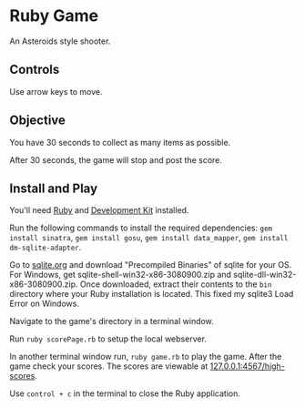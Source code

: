 # Ruby Game

An Asteroids style shooter.

## Controls

Use arrow keys to move.

## Objective

You have 30 seconds to collect as many items as possible.

After 30 seconds, the game will stop and post the score.

## Install and Play

You'll need <a href="http://rubyinstaller.org/downloads/" target="_blank">Ruby</a> and <a href="https://github.com/oneclick/rubyinstaller/wiki/Development-Kit" target="_blank">Development Kit</a> installed.

Run the following commands to install the required dependencies: `gem install sinatra`, `gem install gosu`, `gem install data_mapper`, `gem install dm-sqlite-adapter`.

Go to <a href="http://sqlite.org/download.html" target="_blank">sqlite.org</a> and download "Precompiled Binaries" of sqlite for your OS. For Windows, get sqlite-shell-win32-x86-3080900.zip and sqlite-dll-win32-x86-3080900.zip. Once downloaded, extract their contents to the `bin` directory where your Ruby installation is located. This fixed my sqlite3 Load Error on Windows.

Navigate to the game's directory in a terminal window.

Run `ruby scorePage.rb` to setup the local webserver.

In another terminal window run, `ruby game.rb` to play the game. After the game check your scores. The scores are viewable at <a href="http://127.0.0.1:4567/high-scores" target="_blank">127.0.0.1:4567/high-scores</a>.

Use `control + c` in the terminal to close the Ruby application. 